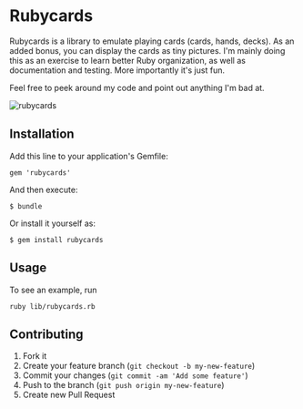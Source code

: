 # Rubycards

Rubycards is a library to emulate playing cards (cards, hands, decks). As an added bonus, you can display the cards as tiny pictures. I'm mainly doing this as an exercise to learn better Ruby organization, as well as documentation and testing. More importantly it's just fun.

Feel free to peek around my code and point out anything I'm bad at.

![rubycards](http://jordanscales.com/rubycards.png)

## Installation

Add this line to your application's Gemfile:

    gem 'rubycards'

And then execute:

    $ bundle

Or install it yourself as:

    $ gem install rubycards

## Usage

To see an example, run

    ruby lib/rubycards.rb

## Contributing

1. Fork it
2. Create your feature branch (`git checkout -b my-new-feature`)
3. Commit your changes (`git commit -am 'Add some feature'`)
4. Push to the branch (`git push origin my-new-feature`)
5. Create new Pull Request

